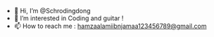 - 👋 Hi, I’m @Schrodingdong
- 👀 I’m interested in Coding and guitar !
- 📫 How to reach me : hamzaalamiibnjamaa123456789@gmail.com

<!---
Schrodingdong/Schrodingdong is a ✨ special ✨ repository because its `README.md` (this file) appears on your GitHub profile.
You can click the Preview link to take a look at your changes.
--->
